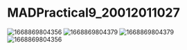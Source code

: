 # MADPractical9_20012011027
![1668869804356](https://user-images.githubusercontent.com/110648302/202857684-50ce5167-8398-4e3c-a04c-892600a2544b.jpg)
![1668869804379](https://user-images.githubusercontent.com/110648302/202857687-050e8baf-bfed-4018-a2f8-f74b11c89b27.jpg)
![1668869804379](https://user-images.githubusercontent.com/110648302/202857689-8ddcbc4e-1103-49cc-9418-35563f28c6ca.jpg)
![1668869804356](https://user-images.githubusercontent.com/110648302/202857690-a37f7652-0ee4-4d0e-99b8-7df718341bdc.jpg)
